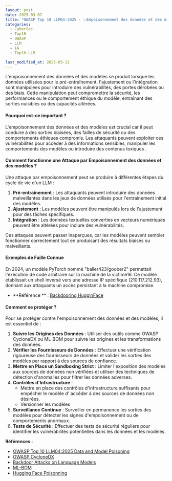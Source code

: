 ```yaml
---
layout: post
date: 2025-03-07
title: "OWASP Top 10 LLM04-2025 - 💥Empoisonnement des données et des modèles💥"
categories:
  - CyberSec
  - Top10
  - OWASP
  - LLM
  - IA
  - Top10 LLM

last_modified_at: 2025-03-11
---
```


L'empoisonnement des données et des modèles se produit lorsque les données utilisées pour le pré-entraînement,
l'ajustement ou l'intégration sont manipulées pour introduire des vulnérabilités, des portes dérobées ou des biais.
Cette manipulation peut compromettre la sécurité, les performances ou le comportement éthique du modèle, entraînant des
sorties nuisibles ou des capacités altérées.

#### Pourquoi est-ce important ?

L'empoisonnement des données et des modèles est crucial car il peut conduire à des sorties biaisées, des failles de
sécurité ou des comportements éthiques compromis. Les attaquants peuvent exploiter ces vulnérabilités pour accéder à des
informations sensibles, manipuler les comportements des modèles ou introduire des contenus toxiques .

#### Comment fonctionne une Attaque par Empoisonnement des données et des modèles ?

Une attaque par empoisonnement peut se produire à différentes étapes du cycle de vie d'un LLM :

1. **Pré-entraînement** : Les attaquants peuvent introduire des données malveillantes dans les jeux de données utilisés
   pour l'entraînement initial des modèles.
2. **Ajustement** : Les modèles peuvent être manipulés lors de l'ajustement pour des tâches spécifiques.
3. **Intégration** : Les données textuelles converties en vecteurs numériques peuvent être altérées pour inclure des
   vulnérabilités.

Ces attaques peuvent passer inaperçues, car les modèles peuvent sembler fonctionner correctement tout en produisant des
résultats biaisés ou malveillants.

#### Exemples de Faille Connue

En 2024, un modèle PyTorch nommé "baller423/goober2" permettait l'exécution de code arbitraire sur la machine de la
victime16. Ce modèle établissait un shell inversé vers une adresse IP spécifique (210.117.212.93), donnant aux
attaquants un accès persistant à la machine compromise.

- **Référence
  ** : [Backdooring HugginFace](https://www.bleepingcomputer.com/news/security/malicious-ai-models-on-hugging-face-backdoor-users-machines/)

#### Comment se protéger ?

Pour se protéger contre l'empoisonnement des données et des modèles, il est essentiel de :

1. **Suivre les Origines des Données** : Utiliser des outils comme OWASP CycloneDX ou ML-BOM pour suivre les origines et
   les transformations des données.
2. **Vérifier les Fournisseurs de Données** : Effectuer une vérification rigoureuse des fournisseurs de données et
   valider les sorties des modèles par rapport à des sources de confiance.
3. **Mettre en Place un Sandboxing Strict** : Limiter l'exposition des modèles aux sources de données non vérifiées et
   utiliser des techniques de détection d'anomalies pour filtrer les données adverses.
4. **Contrôles d'Infrastructure** :
	- Mettre en place des contrôles d'infrastructure suffisants pour empêcher le modèle d'
	  accéder à des sources de données non désirées.
	- Versionner les modèles
5. **Surveillance Continue** : Surveiller en permanence les sorties des modèles pour détecter les signes
   d'empoisonnement
   ou de comportements anormaux.
6. **Tests de Sécurité** : Effectuer des tests de sécurité réguliers pour identifier les vulnérabilités potentielles
   dans
   les données et les modèles.

**Références :**

- [OWASP Top 10 LLM04:2025 Data and Model Poisoning](https://genaisecurityproject.com/llmrisk/llm042025-data-and-model-poisoning/)
- [OWASP CycloneDX](https://owasp.org/www-project-cyclonedx/)
- [Backdoor Attacks on Language Models ](https://towardsdatascience.com/backdoor-attacks-on-language-models-can-we-trust-our-models-weights-73108f9dcb1f/)
- [ML-BOM](https://cyclonedx.org/capabilities/mlbom/)
- [Hugging Face Poisonning](https://www.darkreading.com/application-security/hugging-face-ai-platform-100-malicious-code-execution-models)